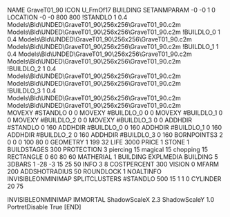 NAME GraveT01_90
ICON U_FrnOf17
BUILDING
SETANMPARAM -0 -0 1 0
LOCATION -0 -0 800 800
!STANDLO      1 0.4 Models\Bld\UNDED\GraveT01_90\256x256\GraveT01_90.c2m  Models\Bld\UNDED\GraveT01_90\256x256\GraveT01_90.c2m 
!BUILDLO_0    1 0.4  Models\Bld\UNDED\GraveT01_90\256x256\GraveT01_90.c2m  Models\Bld\UNDED\GraveT01_90\256x256\GraveT01_90.c2m 
!BUILDLO_1    1 0.4  Models\Bld\UNDED\GraveT01_90\256x256\GraveT01_90.c2m  Models\Bld\UNDED\GraveT01_90\256x256\GraveT01_90.c2m  
!BUILDLO_2    1 0.4  Models\Bld\UNDED\GraveT01_90\256x256\GraveT01_90.c2m  Models\Bld\UNDED\GraveT01_90\256x256\GraveT01_90.c2m  
!BUILDLO_3    1 0.4  Models\Bld\UNDED\GraveT01_90\256x256\GraveT01_90.c2m  Models\Bld\UNDED\GraveT01_90\256x256\GraveT01_90.c2m  
MOVEXY #STANDLO    0 0
MOVEXY #BUILDLO_0  0 0
MOVEXY #BUILDLO_1  0 0
MOVEXY #BUILDLO_2  0 0
MOVEXY #BUILDLO_3  0 0
ADDHDIR #STANDLO 0 160
ADDHDIR #BUILDLO_0 0 160
ADDHDIR #BUILDLO_1 0 160
ADDHDIR #BUILDLO_2 0 160
ADDHDIR #BUILDLO_3 0 160
BORNPOINTS3 2 0 0 0 100 80 0
GEOMETRY 1 199 32
LIFE     3000
PRICE 1 STONE 1
BUILDSTAGES 300
PROTECTION 3 piercing 15 magical 15 chopping 15
RECTANGLE    0 60 80 60
MATHERIAL 1 BUILDING
EXPLMEDIA BUILDING 5
3DBARS 1 -28 -3 15 25 50
INFO 3 8
COSTPERCENT 300
VISION 0
MFARM 200
ADDSHOTRADIUS 50
ROUNDLOCK 1
NOALTINFO
INVISIBLEONMINIMAP
SPLITCLUSTERS #STANDLO 500 15 1 1 0
CYLINDER 20 75

INVISIBLEONMINIMAP
IMMORTAL
ShadowScaleX 2.3
ShadowScaleY 1.0
PortretDisable True
[END]
